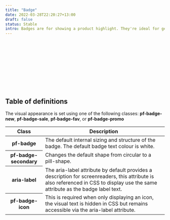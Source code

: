 ```yaml
---
title: "Badge"
date: 2022-03-28T22:20:27+13:00
draft: false
status: Stable
intro: Badges are for showing a product highlight. They're ideal for getting a user's attention.
---
```


<div>
	<span class="pf-badge pf-badge-new" aria-label="New"></span>
	<span class="pf-badge pf-badge-sale" aria-label="Sale"></span>
	<span class="pf-badge pf-badge-fav pf-badge-icon" aria-label="Staff Pick">
		<svg class="pf-icon">
			<use xlink:href="#icon-heart"></use>
		</svg>
	</span>
	<span class="pf-badge pf-badge-promo pf-badge-secondary" aria-label="Promo"></span>
</div>

<script type="text/plain" class="language-markup">
<span class="pf-badge pf-badge-new" aria-label="New"></span>
<span class="pf-badge pf-badge-sale" aria-label="Sale"></span>
<span class="pf-badge pf-badge-fav pf-badge-icon" aria-label="Staff Pick">
	<svg class="pf-icon">
		<use xlink:href="#icon-heart"></use>
	</svg>
</span>
<span class="pf-badge pf-badge-promo pf-badge-secondary" aria-label="Promo"></span>
</script>

<section>
	<h2 class="h5">Table of definitions</h2>
	<p>The visual appearance is set using one of the following classes: <b>pf-badge-new</b>, <b>pf-badge-sale</b>, <b>pf-badge-fav</b>, or <b>pf-badge-promo</b></p>
	<div class="pf-table-responsive">
		<table class="docs-table">
			<thead>
				<tr>
					<th>Class</th>
					<th>Description</th>
				</tr>
			</thead>
			<tbody>
				<tr>
					<th>pf-badge</th>
					<td>The default internal sizing and structure of the badge. The default badge text colour is white.</td>
				</tr>
				<tr>
					<th>pf-badge-secondary</th>
					<td>Changes the default shape from circular to a pill-shape.</td>
				</tr>
				<tr>
					<th>aria-label</th>
					<td>The aria-label attribute by default provides a description for screenreaders, this attribute is also referenced in CSS to display use the same attribute as the badge label text.</td>
				</tr>
				<tr>
					<th>pf-badge-icon</th>
					<td>This is required when only displaying an icon, the visual text is hidden in CSS but remains accessible via the aria-label attribute.</td>
				</tr>
			</tbody>
		</table>
	</div>
</section>
